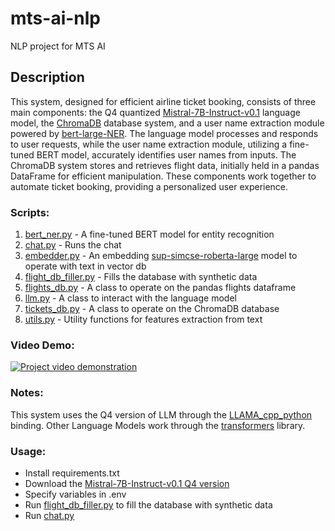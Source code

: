 # mts-ai-nlp
NLP project for MTS AI       

## Description
This system, designed for efficient airline ticket booking, consists of three main components: the Q4 quantized [Mistral-7B-Instruct-v0.1](https://huggingface.co/TheBloke/Mistral-7B-Instruct-v0.1-GGUF) language model, the [ChromaDB](https://github.com/chroma-core/chroma) database system, and a user name extraction module powered by [bert-large-NER](https://huggingface.co/dslim/bert-large-NER). The language model processes and responds to user requests, while the user name extraction module, utilizing a fine-tuned BERT model, accurately identifies user names from inputs. The ChromaDB system stores and retrieves flight data, initially held in a pandas DataFrame for efficient manipulation. These components work together to automate ticket booking, providing a personalized user experience.

### Scripts:
1. [bert_ner.py](src/bert_ner.py) - A fine-tuned BERT model for entity recognition       
2. [chat.py](src/chat.py) - Runs the chat      
3. [embedder.py](src/embedder.py) - An embedding [sup-simcse-roberta-large](https://huggingface.co/princeton-nlp/sup-simcse-roberta-large) model to operate with text in vector db        
4. [flight_db_filler.py](src/flight_db_filler.py) - Fills the database with synthetic data     
5. [flights_db.py](src/flights_db.py) - A class to operate on the pandas flights dataframe       
6. [llm.py](src/llm.py) - A class to interact with the language model        
7. [tickets_db.py](src/tickets_db.py) - A class to operate on the ChromaDB database     
8. [utils.py](src/utils.py) - Utility functions for features extraction from text      


### Video Demo:

[![Project video demonstration](https://img.youtube.com/vi/fu7yzTqRyTg/0.jpg)](https://youtu.be/fu7yzTqRyTg "Project video demonstration")      

### Notes:
This system uses the Q4 version of LLM through the [LLAMA_cpp_python](https://github.com/abetlen/llama-cpp-python) binding.
Other Language Models work through the [transformers](https://github.com/huggingface/transformers) library.

### Usage:
- Install requirements.txt
- Download the [Mistral-7B-Instruct-v0.1 Q4 version](https://huggingface.co/TheBloke/Mistral-7B-Instruct-v0.1-GGUF)
- Specify variables in .env
- Run [flight_db_filler.py](src/flight_db_filler.py) to fill the database with synthetic data
- Run [chat.py](src/chat.py)